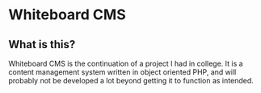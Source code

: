 # Whiteboard CMS

## What is this?

Whiteboard CMS is the continuation of a project I had in college. It is a content management system written in object oriented PHP, and will probably not be developed a lot beyond getting it to function as intended. 
